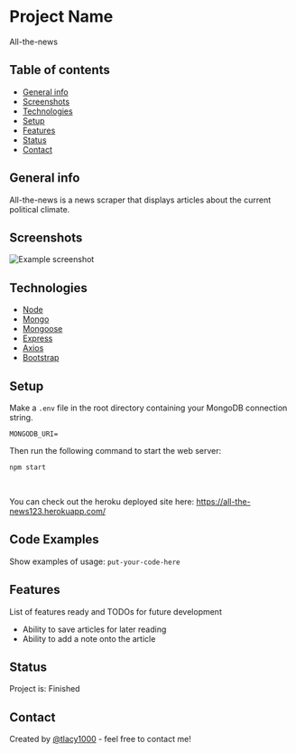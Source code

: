 # Project Name
All-the-news
​
## Table of contents
* [General info](#general-info)
* [Screenshots](#screenshots)
* [Technologies](#technologies)
* [Setup](#setup)
* [Features](#features)
* [Status](#status)
* [Contact](#contact)
​
## General info
All-the-news is a news scraper that displays articles about the current political climate. 
​
## Screenshots
![Example screenshot](./img/screenshot.png)
​
## Technologies
* [Node](https://nodejs.org) 
* [Mongo](https://www.mongodb.com/) 
* [Mongoose](https://mongoosejs.com/)
* [Express](https://expressjs.com/) 
* [Axios](https://www.npmjs.com/package/axios) 
* [Bootstrap](https://www.mongodb.com/) 
​
## Setup
Make a `.env` file in the root directory containing your MongoDB connection string.

```
MONGODB_URI=
```

Then run the following command to start the web server:

```console
npm start
```
​

You can check out the heroku deployed site here: https://all-the-news123.herokuapp.com/

## Code Examples
Show examples of usage:
`put-your-code-here`
​
## Features
List of features ready and TODOs for future development
* Ability to save articles for later reading
* Ability to add a note onto the article
​
## Status
Project is: Finished
​
## Contact
Created by [@tlacy1000](https://www.lacytammy.com/) - feel free to contact me!
